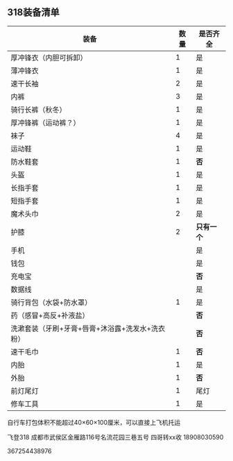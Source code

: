 ## 318装备清单

| 装备                         | 数量   | 是否齐全     |
| -------------------------- | ---- | -------- |
| 厚冲锋衣（内胆可拆卸）                | 1    | 是        |
| 薄冲锋衣                       | 1    | 是        |
| 速干长袖                       | 2    | 是        |
| 内裤                         | 3    | 是        |
| 骑行长裤（秋冬）                   | 1    | 是    |
| 厚冲锋裤（运动裤？）                 | 1    | 是        |
| 袜子                         | 4    | 是        |
| 运动鞋                        | 1    | 是        |
| 防水鞋套                       | 1    | **否**    |
| 头盔                         | 1    | 是        |
| 长指手套                       | 1    | 是        |
| 短指手套                       | 1    | 是        |
| 魔术头巾                       | 2    | 是        |
| 护膝                         | 2    | **只有一个** |
| 手机                         |      |  是        |
| 钱包                         |      |  是        |
| 充电宝                        |      |  **否**        |
| 数据线                        |      |  是        |
| 骑行背包（水袋+防水罩）               | 1    | 是        |
| 药（感冒+高反+补液盐）               |      | **否**    |
| 洗漱套装（牙刷+牙膏+唇膏+沐浴露+洗发水+洗衣粉） |      | **否**    |
| 速干毛巾                       | 1    | **否**    |
| 内胎                         | 1    | 是        |
| 外胎                         | 1    | **否**    |
| 前灯尾灯                     | 1    | 尾灯        |
| 修车工具                       | 1    | 是        |

自行车打包体积不能超过40×60×100厘米，可以直接上飞机托运

飞登318
成都市武侯区金雁路116号名流花园三巷五号 四哥转xx收 18908030590

367254438976
